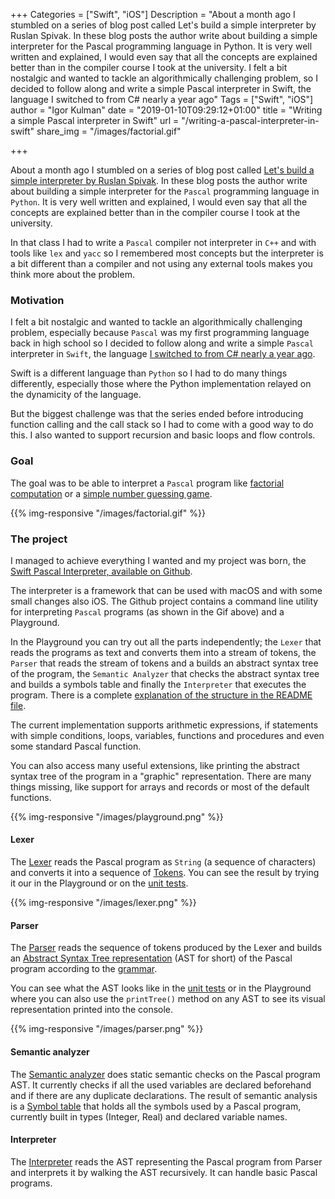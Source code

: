 +++
Categories = ["Swift", "iOS"]
Description = "About a month ago I stumbled on a series of blog post called Let's build a simple interpreter by Ruslan Spivak. In these blog posts the author write about building a simple interpreter for the Pascal programming language in Python. It is very well written and explained, I would even say that all the concepts are explained better than in the compiler course I took at the university. I felt a bit nostalgic and wanted to tackle an algorithmically challenging problem, so I decided to follow along and write a simple Pascal interpreter in Swift, the language I switched to from C# nearly a year ago"
Tags = ["Swift", "iOS"]
author = "Igor Kulman"
date = "2019-01-10T09:29:12+01:00"
title = "Writing a simple Pascal interpreter in Swift"
url = "/writing-a-pascal-interpreter-in-swift"
share_img = "/images/factorial.gif"

+++

About a month ago I stumbled on a series of blog post called [Let's build a simple interpreter by Ruslan Spivak](https://ruslanspivak.com/lsbasi-part1/). In these blog posts the author write about building a simple interpreter for the `Pascal` programming language in `Python`. It is very well written and explained, I would even say that all the concepts are explained better than in the compiler course I took at the university.

In that class I had to write a `Pascal` compiler not interpreter in `C++` and with tools like `lex` and `yacc` so I remembered most concepts but the interpreter is a bit different than a compiler and not using any external tools makes you think more about the problem.

### Motivation

I felt a bit nostalgic and wanted to tackle an algorithmically challenging problem, especially because  `Pascal` was my first programming language back in high school so I decided to follow along and write a simple `Pascal` interpreter in `Swift`, the language [I switched to from C# nearly a year ago](https://blog.kulman.sk/my-experience-with-swift-after-9-months/).

Swift is a different language than `Python` so I had to do many things differently, especially those where the Python implementation relayed on the dynamicity of the language. 

But the biggest challenge was that the series ended before introducing function calling and the call stack so I had to come with a good way to do this. I also wanted to support recursion and basic loops and flow controls.

### Goal

The goal was to be able to interpret a `Pascal` program like [factorial computation](https://github.com/igorkulman/SwiftPascalInterpreter/blob/master/Examples/factorial.pas) or a [simple number guessing game](https://github.com/igorkulman/SwiftPascalInterpreter/blob/master/Examples/game.pas).

{{% img-responsive "/images/factorial.gif" %}}

<!--more-->

### The project

I managed to achieve everything I wanted and my project was born, the [Swift Pascal Interpreter, available on Github](https://github.com/igorkulman/SwiftPascalInterpreter).

The interpreter is a framework that can be used with macOS and with some small changes also iOS. The Github project contains a command line utility for interpreting `Pascal` programs (as shown in the Gif above) and a Playground. 

In the Playground you can try out all the parts independently; the `Lexer` that reads the programs as text and converts them into a stream of tokens, the `Parser` that reads the stream of tokens and a builds an abstract syntax tree of the program, the `Semantic Analyzer` that checks the abstract syntax tree and builds a symbols table and finally the `Interpreter` that executes the program. There is a complete [explanation of the structure in the README file](https://github.com/igorkulman/SwiftPascalInterpreter).

The current implementation supports arithmetic expressions, if statements with simple conditions, loops, variables, functions and procedures and even some standard Pascal function.

You can also access many useful extensions, like printing the abstract syntax tree of the program in a "graphic" representation. There are many things missing, like support for arrays and records or most of the default functions. 

{{% img-responsive "/images/playground.png" %}}

#### Lexer

The [Lexer](https://github.com/igorkulman/SwiftPascalInterpreter/PascalInterpreter/PascalInterpreter/Lexer/Lexer.swift) reads the Pascal program as `String` (a sequence of characters) and converts it into a sequence of [Tokens](https://github.com/igorkulman/SwiftPascalInterpreter/PascalInterpreter/PascalInterpreter/Lexer/Token.swift). You can see the result by trying it our in the Playground or on the [unit tests](https://github.com/igorkulman/SwiftPascalInterpreter/PascalInterpreter/PascalInterpreterTests/LexerTests.swift).

{{% img-responsive "/images/lexer.png" %}}

#### Parser

The [Parser](https://github.com/igorkulman/SwiftPascalInterpreter/PascalInterpreter/PascalInterpreter/Parser/Parser.swift) reads the sequence of tokens produced by the Lexer and builds an [Abstract Syntax Tree representation](https://github.com/igorkulman/SwiftPascalInterpreter/PascalInterpreter/PascalInterpreter/Parser/AST.swift) (AST for short) of the Pascal program according to the [grammar](https://github.com/igorkulman/SwiftPascalInterpreter/grammar.md). 

You can see what the AST looks like in the [unit tests](https://github.com/igorkulman/SwiftPascalInterpreter/PascalInterpreter/PascalInterpreterTests/ParserTests.swift) or in the Playground where you can also use the `printTree()` method on any AST to see its visual representation printed into the console.

{{% img-responsive "/images/parser.png" %}}

#### Semantic analyzer

The [Semantic analyzer](https://github.com/igorkulman/SwiftPascalInterpreter/PascalInterpreter/PascalInterpreter/Semantic%20analyzer/SemanticAnalyzer.swift) does static semantic checks on the Pascal program AST. It currently checks if all the used variables are declared beforehand and if there are any duplicate declarations. The result of semantic analysis is a [Symbol table](https://github.com/igorkulman/SwiftPascalInterpreter/PascalInterpreter/PascalInterpreter/Semantic%20analyzer/SymbolTable.swift) that holds all the symbols used by a Pascal program, currently built in types (Integer, Real) and declared variable names. 

#### Interpreter

The [Interpreter](https://github.com/igorkulman/SwiftPascalInterpreter/PascalInterpreter/PascalInterpreter/Interpreter/Interpreter.swift) reads the AST representing the Pascal program from Parser and interprets it by walking the AST recursively. It can handle basic Pascal programs.